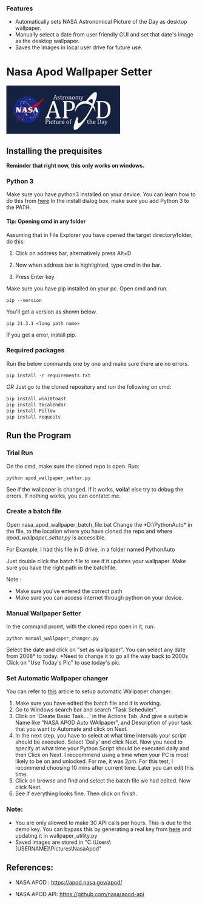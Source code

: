 ### Features

- Automatically sets NASA Astronomical Picture of the Day as desktop wallpaper.
- Manually select a date from user friendly GUI and set that date's image as the desktop wallpaper.
- Saves the images in local user drive for future use.


# Nasa Apod Wallpaper Setter

![Logo](https://github.com/panostrian/imageRepo/blob/main/apodLogo.jpg?raw=true)

## Installing the prequisites

**Reminder that right now, this only works on windows.**

### Python 3

Make sure you have python3 installed on your device. You can learn how to do this from [here](https://docs.python.org/3/using/windows.html)
In the install dialog box, make sure you add Python 3 to the PATH.

#### Tip: Opening cmd in any folder
Assuming that in File Explorer you have opened the target directory/folder, do this:

1. Click on address bar, alternatively press Alt+D

2. Now when address bar is highlighted, type cmd in the bar.

3. Press Enter key

Make sure you have pip installed on your pc.
Open cmd and run.
```
pip --version
```
You'll get a version as shown below.
```
pip 21.3.1 <long path name>
```
If you get a error, install pip.


### Required packages
Run the below commands one by one and make sure there are no errors.
```
pip install -r requirements.txt
```
*OR*
Just go to the cloned repository and run the following on cmd:
```
pip install win10toast
pip install tkcalendar
pip install Pillow
pip install requests
```

## Run the Program

### Trial Run 
On the cmd, make sure the cloned repo is open.
Run:
```
python apod_wallpaper_setter.py
```
See if the wallpaper is changed.
If it works, **voila!**
else try to debug the errors.
If nothing works, you can contatct me.

### Create a batch file

Open nasa_apod_wallpaper_batch_file.bat
Change the *D:\PythonAuto\* in the file, to the location where you have cloned the repo and where *apod_wallpaper_setter.py* is accessible.

For Example: I had this file in D drive, in a folder named PythonAuto

Just double click the batch file to see if it updates your wallpaper.
Make sure you have the right path in the batchfile.

Note :
+ Make sure you've entered the correct path
+ Make sure you can access internet through python on your device.


### Manual Wallpaper Setter
In the command promt, with the cloned repo open in it, run:
```
python manual_wallpaper_changer.py
```

Select the date and click on "set as wallpaper".
You can select any date from 2008* to today.
*Need to change it to go all the way back to 2000s
Click on "Use Today's Pic" to use today's pic.

### Set Automatic Wallpaper changer
You can refer to [this](https://www.geeksforgeeks.org/schedule-a-python-script-to-run-daily/) article to setup automatic Wallpaper changer.

1. Make sure you have edited the batch file and it is working.
2. Go to Windows search bar and search "Task Scheduler".
3. Click on ‘Create Basic Task….’ in the Actions Tab. And give a suitable Name like "NASA APOD Auto WAllpaper", and Description of your task that you want to Automate and click on Next.
4. In the next step, you have to select at what time intervals your script should be executed. Select ‘Daily’ and click Next. Now you need to specify at what time your Python Script should be executed daily and then Click on Next. I reccommend using a time when your PC is most likely to be on and unlocked. For me, it was 2pm. For this test, I recommend choosing 10 mins after current time. Later you can edit this time.
5. Click on browse and find and select the batch file we had edited. Now click Next.
6. See if everything looks fine. Then click on finish.

### Note:

+ You are only allowed to make 30 API calls per hours. This is due to the demo key. You can bypass this by generating a real key from [here](https://api.nasa.gov/) and updating it in wallpaper_utility.py
+ Saved images are stored in "C:\Users\ [USERNAME]\Pictures\NasaApod"

## References:

+ NASA APOD : https://apod.nasa.gov/apod/

+ NASA APOD API: https://github.com/nasa/apod-api

